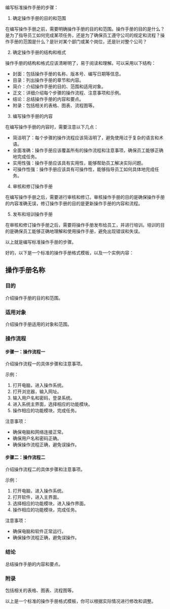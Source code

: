 编写标准操作手册的步骤：

1. 确定操作手册的目的和范围

在编写操作手册之前，需要明确操作手册的目的和范围。操作手册的目的是什么？是为了指导员工如何完成某项任务，还是为了确保员工遵守公司的规定和流程？操作手册的范围是什么？是针对某个部门或某个岗位，还是针对整个公司？

2. 确定操作手册的结构和格式

操作手册的结构和格式应该清晰明了，易于阅读和理解。可以采用以下结构：

- 封面：包括操作手册的名称、版本号、编写日期等信息。
- 目录：列出操作手册的章节和内容。
- 简介：介绍操作手册的目的、范围和适用对象。
- 正文：详细介绍每个步骤的操作流程、注意事项和示例。
- 结论：总结操作手册的内容和要点。
- 附录：包括相关的表格、图表、流程图等。

3. 编写操作手册的内容

在编写操作手册的内容时，需要注意以下几点：

- 简洁明了：每个步骤的操作流程应该简洁明了，避免使用过于复杂的语言和术语。
- 全面准确：操作手册应该覆盖所有的操作流程和注意事项，确保员工能够正确地完成任务。
- 实用性强：操作手册应该具有实用性，能够帮助员工解决实际问题。
- 可操作性强：操作手册应该具有可操作性，能够指导员工如何具体地完成任务。

4. 审核和修订操作手册

在编写操作手册之后，需要进行审核和修订。审核操作手册的目的是确保操作手册的内容准确无误，修订操作手册的目的是更新操作手册的内容和流程。

5. 发布和培训操作手册

在审核和修订操作手册之后，需要将操作手册发布给员工，并进行培训。培训的目的是确保员工能够正确地理解和使用操作手册，避免出现错误和失误。

以上就是编写标准操作手册的步骤。


好的，以下是一个标准的操作手册格式模板，以及一个实例内容：

## 操作手册名称

### 目的

介绍操作手册的目的和范围。

### 适用对象

介绍操作手册适用的对象和范围。

### 操作流程

#### 步骤一：操作流程一

介绍操作流程一的具体步骤和注意事项。

示例：

1. 打开电脑，进入操作系统。
2. 打开浏览器，输入网址。
3. 输入用户名和密码，登录系统。
4. 进入系统主界面，选择相应的功能模块。
5. 操作相应的功能模块，完成任务。

注意事项：

- 确保电脑和网络连接正常。
- 确保用户名和密码正确。
- 确保操作流程正确，避免误操作。

#### 步骤二：操作流程二

介绍操作流程二的具体步骤和注意事项。

示例：

1. 打开电脑，进入操作系统。
2. 打开软件，进入主界面。
3. 选择相应的功能模块，进入操作界面。
4. 操作相应的功能模块，完成任务。

注意事项：

- 确保电脑和软件正常运行。
- 确保操作流程正确，避免误操作。

### 结论

总结操作手册的内容和要点。

### 附录

包括相关的表格、图表、流程图等。

以上是一个标准的操作手册格式模板，你可以根据实际情况进行修改和调整。